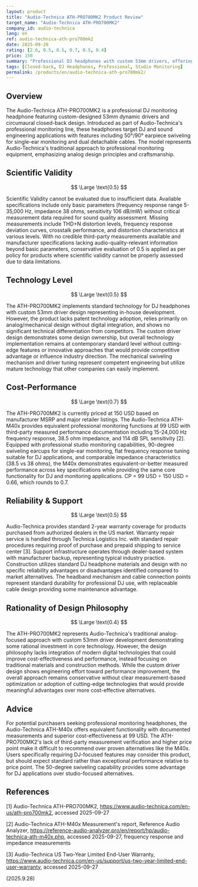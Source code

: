 ```yaml
---
layout: product
title: "Audio-Technica ATH-PRO700MK2 Product Review"
target_name: "Audio-Technica ATH-PRO700MK2"
company_id: audio-technica
lang: en
ref: audio-technica-ath-pro700mk2
date: 2025-09-28
rating: [2.6, 0.5, 0.5, 0.7, 0.5, 0.4]
price: 150
summary: "Professional DJ headphones with custom 53mm drivers, offering standard monitoring capabilities but limited competitive advantage in a saturated market."
tags: [Closed-back, DJ Headphones, Professional, Studio Monitoring]
permalink: /products/en/audio-technica-ath-pro700mk2/
---
```

## Overview

The Audio-Technica ATH-PRO700MK2 is a professional DJ monitoring headphone featuring custom-designed 53mm dynamic drivers and circumaural closed-back design. Introduced as part of Audio-Technica's professional monitoring line, these headphones target DJ and sound engineering applications with features including 50°/90° earpiece swiveling for single-ear monitoring and dual detachable cables. The model represents Audio-Technica's traditional approach to professional monitoring equipment, emphasizing analog design principles and craftsmanship.

## Scientific Validity

$$ \Large \text{0.5} $$

Scientific Validity cannot be evaluated due to insufficient data. Available specifications include only basic parameters (frequency response range 5-35,000 Hz, impedance 38 ohms, sensitivity 106 dB/mW) without critical measurement data required for sound quality assessment. Missing measurements include THD+N distortion levels, frequency response deviation curves, crosstalk performance, and distortion characteristics at various levels. With no credible third-party measurements available and manufacturer specifications lacking audio-quality-relevant information beyond basic parameters, conservative evaluation of 0.5 is applied as per policy for products where scientific validity cannot be properly assessed due to data limitations.

## Technology Level

$$ \Large \text{0.5} $$

The ATH-PRO700MK2 implements standard technology for DJ headphones with custom 53mm driver design representing in-house development. However, the product lacks patent technology adoption, relies primarily on analog/mechanical design without digital integration, and shows no significant technical differentiation from competitors. The custom driver design demonstrates some design ownership, but overall technology implementation remains at contemporary standard level without cutting-edge features or innovative approaches that would provide competitive advantage or influence industry direction. The mechanical swiveling mechanism and driver tuning represent competent engineering but utilize mature technology that other companies can easily implement.

## Cost-Performance

$$ \Large \text{0.7} $$

The ATH-PRO700MK2 is currently priced at 150 USD based on manufacturer MSRP and major retailer listings. The Audio-Technica ATH-M40x provides equivalent professional monitoring functions at 99 USD with third-party measured performance documentation including 15-24,000 Hz frequency response, 38.5 ohm impedance, and 114 dB SPL sensitivity [2]. Equipped with professional studio monitoring capabilities, 90-degree swiveling earcups for single-ear monitoring, flat frequency response tuning suitable for DJ applications, and comparable impedance characteristics (38.5 vs 38 ohms), the M40x demonstrates equivalent-or-better measured performance across key specifications while providing the same core functionality for DJ and monitoring applications. CP = 99 USD ÷ 150 USD = 0.66, which rounds to 0.7.

## Reliability & Support

$$ \Large \text{0.5} $$

Audio-Technica provides standard 2-year warranty coverage for products purchased from authorized dealers in the US market. Warranty repair service is handled through Technica Logistics Inc. with standard repair procedures requiring proof of purchase and prepaid shipping to service center [3]. Support infrastructure operates through dealer-based system with manufacturer backup, representing typical industry practice. Construction utilizes standard DJ headphone materials and design with no specific reliability advantages or disadvantages identified compared to market alternatives. The headband mechanism and cable connection points represent standard durability for professional DJ use, with replaceable cable design providing some maintenance advantage.

## Rationality of Design Philosophy

$$ \Large \text{0.4} $$

The ATH-PRO700MK2 represents Audio-Technica's traditional analog-focused approach with custom 53mm driver development demonstrating some rational investment in core technology. However, the design philosophy lacks integration of modern digital technologies that could improve cost-effectiveness and performance, instead focusing on traditional materials and construction methods. While the custom driver design shows engineering effort toward performance improvement, the overall approach remains conservative without clear measurement-based optimization or adoption of cutting-edge technologies that would provide meaningful advantages over more cost-effective alternatives.

## Advice

For potential purchasers seeking professional monitoring headphones, the Audio-Technica ATH-M40x offers equivalent functionality with documented measurements and superior cost-effectiveness at 99 USD. The ATH-PRO700MK2's lack of third-party measurement verification and higher price point make it difficult to recommend over proven alternatives like the M40x. Users specifically requiring DJ-focused features may consider this product, but should expect standard rather than exceptional performance relative to price point. The 50-degree swiveling capability provides some advantage for DJ applications over studio-focused alternatives.

## References

[1] Audio-Technica ATH-PRO700MK2, https://www.audio-technica.com/en-us/ath-pro700mk2, accessed 2025-09-27

[2] Audio-Technica ATH-M40x Measurement's report, Reference Audio Analyzer, https://reference-audio-analyzer.pro/en/report/hp/audio-technica-ath-m40x.php, accessed 2025-09-27, frequency response and impedance measurements

[3] Audio-Technica US Two-Year Limited End-User Warranty, https://www.audio-technica.com/en-us/support/us-two-year-limited-end-user-warranty, accessed 2025-09-27

(2025.9.28)